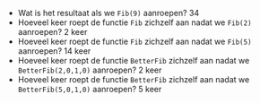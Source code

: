 
* Wat is het resultaat als we `Fib(9)` aanroepen? 34
* Hoeveel keer roept de functie `Fib` zichzelf aan nadat we `Fib(2)` aanroepen? 2 keer
* Hoeveel keer roept de functie `Fib` zichzelf aan nadat we `Fib(5)` aanroepen? 14 keer
* Hoeveel keer roept de functie `BetterFib` zichzelf aan nadat we `BetterFib(2,0,1,0)` aanroepen? 2 keer
* Hoeveel keer roept de functie `BetterFib` zichzelf aan nadat we `BetterFib(5,0,1,0)` aanroepen? 5 keer

